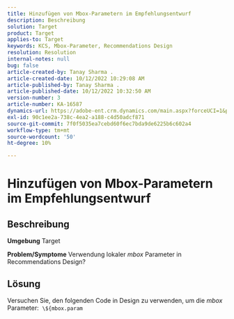 ```yaml
---
title: Hinzufügen von Mbox-Parametern im Empfehlungsentwurf
description: Beschreibung
solution: Target
product: Target
applies-to: Target
keywords: KCS, Mbox-Parameter, Recommendations Design
resolution: Resolution
internal-notes: null
bug: false
article-created-by: Tanay Sharma .
article-created-date: 10/12/2022 10:29:08 AM
article-published-by: Tanay Sharma .
article-published-date: 10/12/2022 10:32:50 AM
version-number: 3
article-number: KA-16587
dynamics-url: https://adobe-ent.crm.dynamics.com/main.aspx?forceUCI=1&pagetype=entityrecord&etn=knowledgearticle&id=22da67b1-184a-ed11-bba2-0022480868ff
exl-id: 90c1ee2a-738c-4ea2-a188-c4d50adcf871
source-git-commit: 7f0f5035ea7cebd60f6ec7bda9de6225b6c602a4
workflow-type: tm+mt
source-wordcount: '50'
ht-degree: 10%

---
```


# Hinzufügen von Mbox-Parametern im Empfehlungsentwurf

## Beschreibung

<b>Umgebung</b>
Target


<b>Problem/Symptome</b>
Verwendung lokaler *mbox* Parameter in Recommendations Design?


## Lösung


Versuchen Sie, den folgenden Code in Design zu verwenden, um die *mbox* Parameter:  `\${mbox.param`
